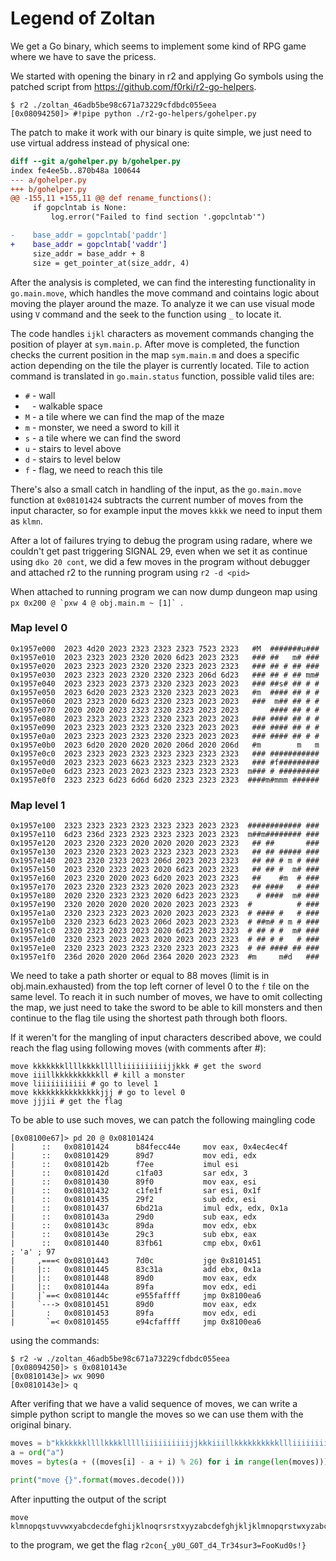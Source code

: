 # Legend of Zoltan

We get a Go binary, which seems to implement some kind of RPG game where we have to save the pricess.

We started with opening the binary in r2 and applying Go symbols using the patched script from https://github.com/f0rki/r2-go-helpers.

```
$ r2 ./zoltan_46adb5be98c671a73229cfdbdc055eea
[0x08094250]> #!pipe python ./r2-go-helpers/gohelper.py
```

The patch to make it work with our binary is quite simple, we just need to use virtual address instead of physical one:

```diff
diff --git a/gohelper.py b/gohelper.py
index fe4ee5b..870b48a 100644
--- a/gohelper.py
+++ b/gohelper.py
@@ -155,11 +155,11 @@ def rename_functions():
     if gopclntab is None:
         log.error("Failed to find section '.gopclntab'")

-    base_addr = gopclntab['paddr']
+    base_addr = gopclntab['vaddr']
     size_addr = base_addr + 8
     size = get_pointer_at(size_addr, 4)
```

After the analysis is completed, we can find the interesting functionality in `go.main.move`, which handles the move command and cointains logic about moving the player around the maze. To analyze it we can use visual mode using `V` command and the seek to the function using `_` to locate it.

The code handles `ijkl` characters as movement commands changing the position of player at `sym.main.p`. After move is completed, the function checks the current position in the map `sym.main.m` and does a specific action depending on the tile the player is currently located. Tile to action command is translated in `go.main.status` function, possible valid tiles are:

* `#` - wall
* ` ` - walkable space
* `M` - a tile where we can find the map of the maze
* `m` - monster, we need a sword to kill it
* `s` - a tile where we can find the sword
* `u` - stairs to level above
* `d` - stairs to level below
* `f` - flag, we need to reach this tile

There's also a small catch in handling of the input, as the `go.main.move` function at `0x08101424` subtracts the current number of moves from the input character, so for example input the moves `kkkk` we need to input them as `klmn`.

After a lot of failures trying to debug the program using radare, where we couldn't get past triggering SIGNAL 29, even when we set it as continue using `dko 20 cont`, we did a few moves in the program without debugger and attached r2 to the running program using `r2 -d <pid>`

When attached to running program we can now dump dungeon map using ```px 0x200 @ `pxw 4 @ obj.main.m ~ [1]` ```.

### Map level 0
```
0x1957e000  2023 4d20 2023 2323 2323 2323 7523 2323   #M  #######u###
0x1957e010  2023 2323 2023 2320 2020 6d23 2023 2323   ### ##   m# ###
0x1957e020  2023 2323 2023 2320 2320 2323 2023 2323   ### ## # ## ###
0x1957e030  2023 2323 2023 2320 2320 2323 206d 6d23   ### ## # ## mm#
0x1957e040  2023 2323 2023 2373 2320 2323 2023 2023   ### ##s# ## # #
0x1957e050  2023 6d20 2023 2323 2320 2323 2023 2023   #m  #### ## # #
0x1957e060  2023 2323 2020 6d23 2320 2323 2023 2023   ###  m## ## # #
0x1957e070  2020 2020 2023 2323 2320 2323 2023 2023       #### ## # #
0x1957e080  2023 2323 2023 2323 2320 2323 2023 2023   ### #### ## # #
0x1957e090  2023 2323 2023 2323 2320 2323 2023 2023   ### #### ## # #
0x1957e0a0  2023 2323 2023 2323 2320 2323 2023 2023   ### #### ## # #
0x1957e0b0  2023 6d20 2020 2020 2020 206d 2020 206d   #m        m   m
0x1957e0c0  2023 2323 2023 2323 2323 2323 2323 2323   ### ###########
0x1957e0d0  2023 2323 2023 6623 2323 2323 2323 2323   ### #f#########
0x1957e0e0  6d23 2323 2023 2023 2323 2323 2323 2323  m### # #########
0x1957e0f0  2323 2323 6d23 6d6d 6d20 2323 2323 2323  ####m#mmm ######
```

### Map level 1
```
0x1957e100  2323 2323 2323 2323 2323 2323 2023 2323  ############ ###
0x1957e110  6d23 236d 2323 2323 2323 2323 2023 2323  m##m######## ###
0x1957e120  2023 2320 2323 2020 2020 2020 2023 2323   ## ##       ###
0x1957e130  2023 2320 2323 2023 2323 2323 2023 2323   ## ## ##### ###
0x1957e140  2023 2320 2323 2023 206d 2023 2023 2323   ## ## # m # ###
0x1957e150  2023 2320 2323 2023 2020 6d23 2023 2323   ## ## #  m# ###
0x1957e160  2023 2320 2020 2023 6d20 2023 2023 2323   ##    #m  # ###
0x1957e170  2023 2320 2323 2323 2020 2023 2023 2323   ## ####   # ###
0x1957e180  2020 2320 2323 2323 2020 6d23 2023 2323    # ####  m# ###
0x1957e190  2320 2020 2020 2020 2020 2023 2023 2323  #          # ###
0x1957e1a0  2320 2323 2323 2023 2020 2023 2023 2323  # #### #   # ###
0x1957e1b0  2320 2323 6d23 2023 206d 2023 2023 2323  # ##m# # m # ###
0x1957e1c0  2320 2323 2023 2023 2020 6d23 2023 2323  # ## # #  m# ###
0x1957e1d0  2320 2323 2023 2023 2020 2023 2023 2323  # ## # #   # ###
0x1957e1e0  2320 2323 2023 2323 2320 2323 2023 2323  # ## #### ## ###
0x1957e1f0  236d 2020 2020 206d 2364 2020 2023 2323  #m     m#d   ###
```

We need to take a path shorter or equal to 88 moves (limit is in obj.main.exhausted) from the top left corner of level 0 to the `f` tile on the same level. To reach it in such number of moves, we have to omit collecting the map, we just need to take the sword to be able to kill monsters and then continue to the flag tile using the shortest path through both floors.

If it weren't for the mangling of input characters described above, we could reach the flag using following moves (with comments after #):

```
move kkkkkkkllllkkkkllllliiiiiiiiiijjkkk # get the sword
move iiillkkkkkkkkkkll # kill a monster
move liiiiiiiiiii # go to level 1
move kkkkkkkkkkkkkkkjjj # go to level 0
move jjjii # get the flag
```

To be able to use such moves, we can patch the following maingling code
```
[0x08100e67]> pd 20 @ 0x08101424
|      ::   0x08101424      b84fecc44e     mov eax, 0x4ec4ec4f
|      ::   0x08101429      89d7           mov edi, edx
|      ::   0x0810142b      f7ee           imul esi
|      ::   0x0810142d      c1fa03         sar edx, 3
|      ::   0x08101430      89f0           mov eax, esi
|      ::   0x08101432      c1fe1f         sar esi, 0x1f
|      ::   0x08101435      29f2           sub edx, esi
|      ::   0x08101437      6bd21a         imul edx, edx, 0x1a
|      ::   0x0810143a      29d0           sub eax, edx
|      ::   0x0810143c      89da           mov edx, ebx
|      ::   0x0810143e      29c3           sub ebx, eax
|      ::   0x08101440      83fb61         cmp ebx, 0x61               ; 'a' ; 97
|     ,===< 0x08101443      7d0c           jge 0x8101451
|     |::   0x08101445      83c31a         add ebx, 0x1a
|     |::   0x08101448      89d0           mov eax, edx
|     |::   0x0810144a      89fa           mov edx, edi
|     |`==< 0x0810144c      e955faffff     jmp 0x8100ea6
|     `---> 0x08101451      89d0           mov eax, edx
|       :   0x08101453      89fa           mov edx, edi
|       `=< 0x08101455      e94cfaffff     jmp 0x8100ea6
```
using the commands:
```
$ r2 -w ./zoltan_46adb5be98c671a73229cfdbdc055eea
[0x08094250]> s 0x0810143e
[0x0810143e]> wx 9090
[0x0810143e]> q
```

After verifing that we have a valid sequence of moves, we can write a simple python script to mangle the moves so we can use them with the original binary.

```python
moves = b"kkkkkkkllllkkkkllllliiiiiiiiiijjkkkiiillkkkkkkkkkkllliiiiiiiiiiikkkkkkkkkkkkkkkjjjjjjii"
a = ord("a")
moves = bytes(a + ((moves[i] - a + i) % 26) for i in range(len(moves)))

print("move {}".format(moves.decode()))
```

After inputting the output of the script
```
move klmnopqstuvvwxyabcdecdefghijklnoqrsrstxyyzabcdefghjkljklmnopqrstwxyzabcdefghijkklmnoppq
```
to the program, we get the flag
```r2con{_y0U_G0T_d4_Tr34sur3=FooKud0s!}```
